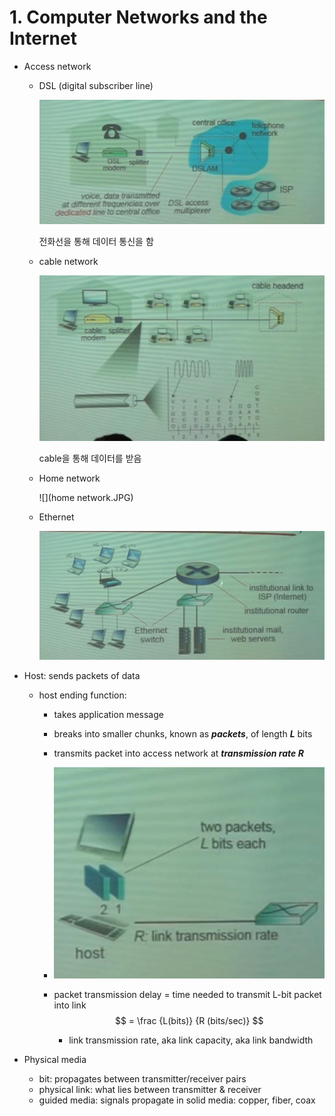 # 1. Computer Networks and the Internet

- Access network

  - DSL (digital subscriber line)

    ![](network.JPG)

    전화선을 통해 데이터 통신을 함

  - cable network

    ![](cablenetwork.JPG)

    cable을 통해 데이터를 받음

  - Home network

    ![](home network.JPG)

  - Ethernet

    ![](ethernet.JPG)

- Host: sends packets of data

  - host ending function:

    - takes application message

    - breaks into smaller chunks, known as ***packets***, of length ***L*** bits

    - transmits packet into access network at ***transmission rate R***

    - ![](host.JPG)

    - packet transmission delay = time needed to transmit L-bit packet into link
      $$
      = \frac {L(bits)} {R (bits/sec)}
      $$

      - link transmission rate, aka link capacity, aka link bandwidth

- Physical media

  - bit: propagates between transmitter/receiver pairs
  - physical link: what lies between transmitter & receiver
  - guided media: signals propagate in solid media: copper, fiber, coax

